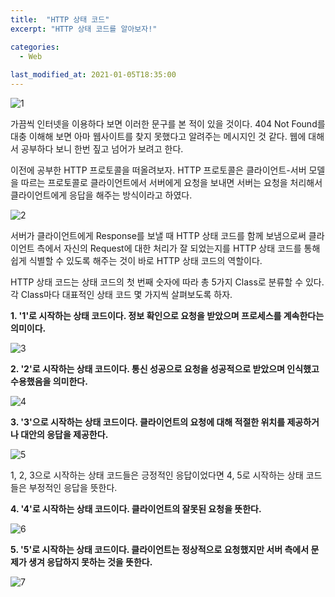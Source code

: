 ```yaml
---
title:  "HTTP 상태 코드"
excerpt: "HTTP 상태 코드를 알아보자!"

categories:
  - Web
  
last_modified_at: 2021-01-05T18:35:00
---
```


![1](https://user-images.githubusercontent.com/53072057/103603905-0d5cd680-4f53-11eb-8d42-304dacf15ecb.JPG)  

가끔씩 인터넷을 이용하다 보면 이러한 문구를 본 적이 있을 것이다. 404 Not Found를 대충 이해해 보면 아마 웹사이트를 찾지 못했다고 알려주는 메시지인 것 같다. 웹에 대해서 공부하다 보니 한번 짚고 넘어가 보려고 한다.  

이전에 공부한 HTTP 프로토콜을 떠올려보자. HTTP 프로토콜은 클라이언트-서버 모델을 따르는 프로토콜로 클라이언트에서 서버에게 요청을 보내면 서버는 요청을 처리해서 클라이언트에게 응답을 해주는 방식이라고 하였다.  

![2](https://user-images.githubusercontent.com/53072057/103603910-0e8e0380-4f53-11eb-963e-4aaf52eac7e4.JPG)  

서버가 클라이언트에게 Response를 보낼 때 HTTP 상태 코드를 함께 보냄으로써 클라이언트 측에서 자신의 Request에 대한 처리가 잘 되었는지를 HTTP 상태 코드를 통해 쉽게 식별할 수 있도록 해주는 것이 바로 HTTP 상태 코드의 역할이다.  

HTTP 상태 코드는 상태 코드의 첫 번째 숫자에 따라 총 5가지 Class로 분류할 수 있다. 각 Class마다 대표적인 상태 코드 몇 가지씩 살펴보도록 하자.  

**1. '1'로 시작하는 상태 코드이다. 정보 확인으로 요청을 받았으며 프로세스를 계속한다는 의미이다.**  

![3](https://user-images.githubusercontent.com/53072057/103603911-0f269a00-4f53-11eb-9fd8-3d749847daaa.JPG)  

**2. '2'로 시작하는 상태 코드이다. 통신 성공으로 요청을 성공적으로 받았으며 인식했고 수용했음을 의미한다.**  

![4](https://user-images.githubusercontent.com/53072057/103603912-0f269a00-4f53-11eb-8476-452247457476.JPG)  

**3. '3'으로 시작하는 상태 코드이다. 클라이언트의 요청에 대해 적절한 위치를 제공하거나 대안의 응답을 제공한다.**  

![5](https://user-images.githubusercontent.com/53072057/103603913-0fbf3080-4f53-11eb-854b-f9e4bf52785e.JPG)  

1, 2, 3으로 시작하는 상태 코드들은 긍정적인 응답이었다면 4, 5로 시작하는 상태 코드들은 부정적인 응답을 뜻한다.  

**4. '4'로 시작하는 상태 코드이다. 클라이언트의 잘못된 요청을 뜻한다.**  

![6](https://user-images.githubusercontent.com/53072057/103603914-1057c700-4f53-11eb-8032-5ce0906dd327.JPG)  

**5. '5'로 시작하는 상태 코드이다. 클라이언트는 정상적으로 요청했지만 서버 측에서 문제가 생겨 응답하지 못하는 것을 뜻한다.**  

![7](https://user-images.githubusercontent.com/53072057/103603915-10f05d80-4f53-11eb-8c78-7011aa6e6d58.JPG)  
